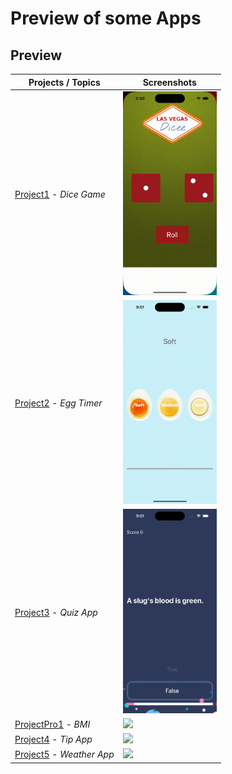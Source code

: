 # Preview of some Apps

## Preview

Projects / Topics                                                                                                                                                            | Screenshots
---                                                                                                                                                                          |---
[Project1](Dicee) - *Dice Game*                                      <br/><sub>                            </sub> | <img src="https://github.com/chingizagha/iOS_UIKit/blob/main/gif/diceGame.gif" width="150">  |
[Project2](EggTimer) - *Egg Timer*                                        <br/><sub>                                             </sub> | <img src="https://github.com/chingizagha/iOS_UIKit/blob/main/gif/eggTimer.gif" width="150">  |
[Project3](Quizzler) - *Quiz App*                  <br/><sub>                                  </sub> | <img src="https://github.com/chingizagha/iOS_UIKit/blob/main/gif/QuizGame.gif" width="150">  |
[ProjectPro1](BMI-Calculator) - *BMI*                                 <br/><sub>                                                                         </sub> |  <img src="https://github.com/chingizagha/iOS_UIKit/blob/main/gif/BMI.gif"> |
[Project4](Tipsy) - *Tip App*                                        <br/><sub>                   </sub> | <img src="https://github.com/chingizagha/iOS_UIKit/blob/main/gif/TipApp.gif" width="150">|
[Project5](Clima(WeatherApp)) - *Weather App*                                      <br/><sub>                   </sub> | <img src="https://github.com/chingizagha/iOS_UIKit/blob/main/gif/WeatherApp.gif" width="150"> |


